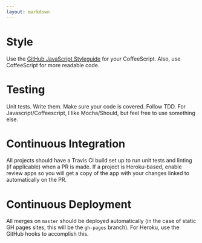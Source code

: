 ```yaml
---
layout: markdown
---
```


Style
=====

Use the [GitHub JavaScript Styleguide](https://github.com/styleguide/javascript) for your CoffeeScript. Also, use CoffeeScript for more readable code.

Testing
=======

Unit tests. Write them. Make sure your code is covered. Follow TDD. For Javascript/Coffeescript, I like Mocha/Should, but feel free to use something else.

Continuous Integration
======================

All projects should have a Travis CI build set up to run unit tests and linting (if applicable) when a PR is made. If a project is Heroku-based, enable review apps so you will get a copy of the app with your changes linked to automatically on the PR.

Continuous Deployment
=====================

All merges on `master` should be deployed automatically (in the case of static GH pages sites, this will be the `gh-pages` branch). For Heroku, use the GitHub hooks to accomplish this.

